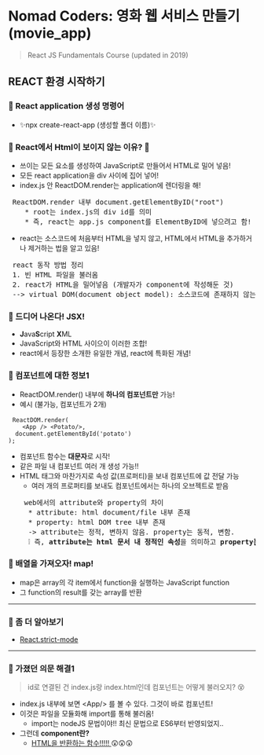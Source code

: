 # Nomad Coders: 영화 웹 서비스 만들기 (movie_app)
> React JS Fundamentals Course (updated in 2019)
## REACT 환경 시작하기
### 🚩 React application 생성 명령어
* ✨npx create-react-app (생성할 폴더 이름)✨

### 🚩 React에서 Html이 보이지 않는 이유? 🤔
* 쓰이는 모든 요소를 생성하여 JavaScript로 만들어서 HTML로 밀어 넣음!
* 모든 react application을 div 사이에 집어 넣어!
* index.js 안 ReactDOM.render는 application에 렌더링을 해!
<pre> ReactDOM.render 내부 document.getElementByID("root")
    * root는 index.js의 div id를 의미
    * 즉, react는 app.js component를 ElementByID에 넣으려고 함!
</pre>
* react는 소스코드에 처음부터 HTML을 넣지 않고, HTML에서 HTML을 추가하거나 제거하는 법을 알고 있음!
<pre> react 동작 방법 정리
 1. 빈 HTML 파일을 불러옴
 2. react가 HTML을 밀어넣음 (개발자가 component에 작성해둔 것)
 --> virtual DOM(document object model): 소스코드에 존재하지 않는 것을 만들어 내는 것!
</pre>

### 🚩 드디어 나온다! JSX!
* <b>J</b>ava<b>S</b>cript <b>X</b>ML
* JavaScript와 HTML 사이으이 이러한 조합!
* react에서 등장한 소개한 유일한 개념, react에 특화된 개념!

### 🚩 컴포넌트에 대한 정보1
* ReactDOM.render() 내부에 <b>하나의 컴포넌트만</b> 가능!
* 예시 (불가능, 컴포넌트가 2개)
<pre> <code>ReactDOM.render(
    &ltApp /> &ltPotato/>,
  document.getElementById('potato')
);
</code></pre>
* 컴포넌트 함수는 <b>대문자</b>로 시작!
* 같은 파일 내 컴포넌트 여러 개 생성 가능!!
* HTML 태그와 마찬가지로 속성 값(프로퍼티)을 보내 컴포넌트에 값 전달 가능
  * 여러 개의 프로퍼티를 보내도 컴포넌트에서는 하나의 오브젝트로 받음
  <pre> web에서의 attribute와 property의 차이 
    * attribute: html document/file 내부 존재
    * property: html DOM tree 내부 존재
    -> attribute는 정적, 변하지 않음. property는 동적, 변함.
    ❕ 즉, <b>attribute는 html 문서 내 정적인 속성</b>을 의미하고 <b>property는 동적인 속성</b>을 의미함.
  </pre>

### 🚩 배열을 가져오자! <b>map!</b>
* map은 array의 각 item에서 function을 실행하는 JavaScript function
* 그 function의 result를 갖는 array를 반환
- - -
### 🙋 좀 더 알아보기
* [React.strict-mode](https://ko.reactjs.org/docs/strict-mode.html) 


- - -
### 🌈 가졌던 의문 해결1
> id로 연결된 건 index.js랑 index.html인데 컴포넌트는 어떻게 불러오지? 😵
* index.js 내부에 보면 &lt;App/> 를 볼 수 있다. 그것이 바로 컴포넌트!
* 이것은 파일을 모듈화해 import를 통해 불러옴!
  * import는 nodeJS 문법이야!! 최신 문법으로 ES6부터 반영되었지..
* 그런데 <b>component란?</b>
  * <u>HTML을 반환하는 함수!!!!! </u> 😲😲😲